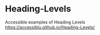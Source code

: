 # Heading-Levels
Accessible examples of Heading Levels https://accessiblu.github.io/Heading-Levels/
